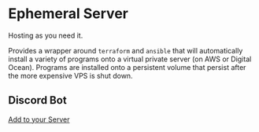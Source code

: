 # Ephemeral Server

Hosting as you need it.

Provides a wrapper around `terraform` and `ansible` that will automatically install
a variety of programs onto a virtual private server (on AWS or Digital Ocean). Programs are installed onto a
persistent volume that persist after the more expensive VPS is shut down.

## Discord Bot

[Add to your Server](https://discord.com/oauth2/authorize?client_id=708003281070456935&permissions=3136&scope=bot)

